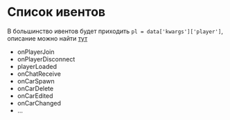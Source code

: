 # Список ивентов

В большинство ивентов будет приходить `pl = data['kwargs']['player']`, описание можно найти [тут](./classes.md)

* onPlayerJoin
* onPlayerDisconnect
* playerLoaded
* onChatReceive
* onCarSpawn
* onCarDelete
* onCarEdited
* onCarChanged
* ...